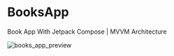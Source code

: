 # BooksApp
Book App With Jetpack Compose | MVVM Architecture

![books_app_preview](https://user-images.githubusercontent.com/85354530/158826598-d53a0e95-8a1c-4543-8469-b61f2c916d0c.png)

